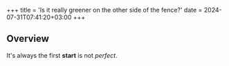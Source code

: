 +++
title = 'Is it really greener on the other side of the fence?'
date = 2024-07-31T07:41:20+03:00
+++

## Overview
It's always the first **start** is not _perfect_.